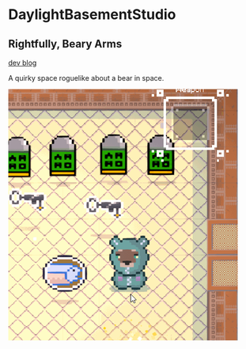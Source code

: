 # DaylightBasementStudio

## Rightfully, Beary Arms
[dev blog](./DevBlog.md)

A quirky space roguelike about a bear in space.

![The slappin' salmon](./assets/fish-finished.gif)


